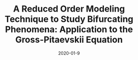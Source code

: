 ---
title: "A Reduced Order Modeling Technique to Study Bifurcating Phenomena: Application to the Gross-Pitaevskii Equation"
collection: publications
permalink: /publication/2020-01-9-A-Reduced-Order-Modeling-Technique-to-Study-Bifurcating-Phenomena-Application-to-the-Gross-Pitaevskii-Equation
date: 2020-01-9
item: 7
venue: 'SIAM Journal on Scientific Computing'
paperurl: 'https://doi.org/10.1137/20M1313106'
authors: 'F. Pichi, A. Quaini, G. Rozza'
pubsource: 'journal'
biblio: >
     @article{Pichi2020,\
 
     author = {F. Pichi and A. Quaini and G. Rozza},\
 
     title = {A Reduced Order Modeling Technique to Study Bifurcating Phenomena: Application to the {G}ross-{P}itaevskii Equation},\
 
     journal = {SIAM Journal on Scientific Computing},\
 
     volume = {42},\
 
     number = {5},\
 
     pages = {B1115-B1135},\
 
     year = {2020},\
 
     doi = {10.1137/20M1313106}}
 
---